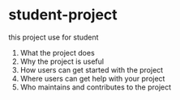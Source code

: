 # student-project
this project use for student
1. What the project does
2. Why the project is useful
3. How users can get started with the project
4. Where users can get help with your project
5. Who maintains and contributes to the project
